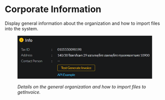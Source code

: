 # Corporate Information

Display general information about the organization and how to import files into the system.

<figure><img src="../../.gitbook/assets/image (55).png" alt=""><figcaption><p><em>Details on the general organization and how to import files to getInvoice.</em></p></figcaption></figure>

